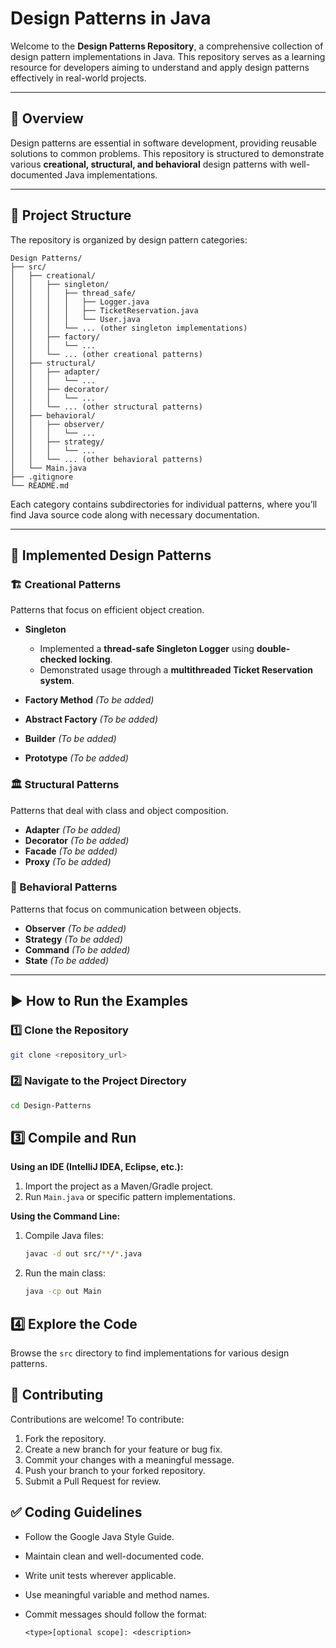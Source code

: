 # Design Patterns in Java

Welcome to the **Design Patterns Repository**, a comprehensive collection of design pattern implementations in Java. This repository serves as a learning resource for developers aiming to understand and apply design patterns effectively in real-world projects.

---

## 📌 Overview

Design patterns are essential in software development, providing reusable solutions to common problems. This repository is structured to demonstrate various **creational, structural, and behavioral** design patterns with well-documented Java implementations.

---

## 📁 Project Structure

The repository is organized by design pattern categories:
```
Design Patterns/
├── src/
│   ├── creational/
│   │   ├── singleton/
│   │   │   ├── thread_safe/
│   │   │   │   ├── Logger.java
│   │   │   │   ├── TicketReservation.java
│   │   │   │   └── User.java
│   │   │   └── ... (other singleton implementations)
│   │   ├── factory/
│   │   │   └── ...
│   │   └── ... (other creational patterns)
│   ├── structural/
│   │   ├── adapter/
│   │   │   └── ...
│   │   ├── decorator/
│   │   │   └── ...
│   │   └── ... (other structural patterns)
│   ├── behavioral/
│   │   ├── observer/
│   │   │   └── ...
│   │   ├── strategy/
│   │   │   └── ...
│   │   └── ... (other behavioral patterns)
│   └── Main.java
├── .gitignore
└── README.md
```


Each category contains subdirectories for individual patterns, where you’ll find Java source code along with necessary documentation.

---

## 📌 Implemented Design Patterns

### 🏗️ Creational Patterns
Patterns that focus on efficient object creation.

- **Singleton**  
  - Implemented a **thread-safe Singleton Logger** using **double-checked locking**.
  - Demonstrated usage through a **multithreaded Ticket Reservation system**.

- **Factory Method** *(To be added)*  
- **Abstract Factory** *(To be added)*  
- **Builder** *(To be added)*  
- **Prototype** *(To be added)*  

### 🏛️ Structural Patterns
Patterns that deal with class and object composition.

- **Adapter** *(To be added)*  
- **Decorator** *(To be added)*  
- **Facade** *(To be added)*  
- **Proxy** *(To be added)*  

### 🔄 Behavioral Patterns
Patterns that focus on communication between objects.

- **Observer** *(To be added)*  
- **Strategy** *(To be added)*  
- **Command** *(To be added)*  
- **State** *(To be added)*  

---

## ▶️ How to Run the Examples

### 1️⃣ Clone the Repository  
```bash
git clone <repository_url>
```

### 2️⃣ Navigate to the Project Directory

```bash
cd Design-Patterns
```

## 3️⃣ Compile and Run

**Using an IDE (IntelliJ IDEA, Eclipse, etc.):**

1.  Import the project as a Maven/Gradle project.
2.  Run `Main.java` or specific pattern implementations.

**Using the Command Line:**

1.  Compile Java files:

    ```bash
    javac -d out src/**/*.java
    ```

2.  Run the main class:

    ```bash
    java -cp out Main
    ```

## 4️⃣ Explore the Code

Browse the `src` directory to find implementations for various design patterns.

## 🤝 Contributing

Contributions are welcome! To contribute:

1.  Fork the repository.
2.  Create a new branch for your feature or bug fix.
3.  Commit your changes with a meaningful message.
4.  Push your branch to your forked repository.
5.  Submit a Pull Request for review.

## ✅ Coding Guidelines

* Follow the Google Java Style Guide.
* Maintain clean and well-documented code.
* Write unit tests wherever applicable.
* Use meaningful variable and method names.
* Commit messages should follow the format:

    ```
    <type>[optional scope]: <description>
    ```
